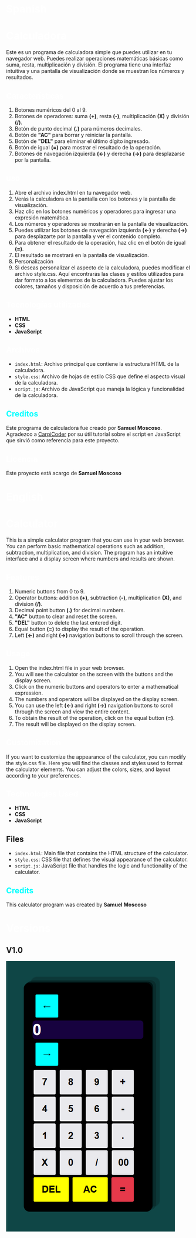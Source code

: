 # <span style="color:white;">Spanish</span>
# <span style="color:white;">Calculadora</span> 
Este es un programa de calculadora simple que puedes utilizar en tu navegador web. Puedes realizar operaciones matemáticas básicas como suma, resta, multiplicación y división. El programa tiene una interfaz intuitiva y una pantalla de visualización donde se muestran los números y resultados.
## <span style="color:white;">Características</span> 
1. Botones numéricos del 0 al 9.
2. Botones de operadores: suma **(+)**, resta **(-)**, multiplicación **(X)** y división **(/)**.
3. Botón de punto decimal **(.)** para números decimales.
4. Botón de **"AC"** para borrar y reiniciar la pantalla.
5. Botón de **"DEL"** para eliminar el último dígito ingresado.
6. Botón de igual **(=)** para mostrar el resultado de la operación.
7. Botones de navegación izquierda **(←)** y derecha **(→)** para desplazarse por la pantalla.

## <span style="color:white;">uso</span> 

1. Abre el archivo index.html en tu navegador web.
2. Verás la calculadora en la pantalla con los botones y la pantalla de visualización.
3. Haz clic en los botones numéricos y operadores para ingresar una expresión matemática.
4. Los números y operadores se mostrarán en la pantalla de visualización.
5. Puedes utilizar los botones de navegación izquierda **(←)** y derecha **(→)** para  desplazarte por la pantalla y ver el contenido completo.
6. Para obtener el resultado de la operación, haz clic en el botón de igual **(=)**.
7. El resultado se mostrará en la pantalla de visualización.
8. Personalización
9. Si deseas personalizar el aspecto de la calculadora, puedes modificar el archivo style.css. Aquí encontrarás las clases y estilos utilizados para dar formato a los elementos de la calculadora. Puedes ajustar los colores, tamaños y disposición de acuerdo a tus preferencias.


## <span style="color:white;">Tecnologías utilizadas</span>
- **HTML**
- **CSS**
- **JavaScript**
## <span style="color:white;">Archivos</span>

- `index.html`: Archivo principal que contiene la estructura HTML de la calculadora.
- `style.css`: Archivo de hojas de estilo CSS que define el aspecto visual de la calculadora.
- `script.js`: Archivo de JavaScript que maneja la lógica y funcionalidad de la calculadora.


## <span style="color:aqua;">Creditos</span>

Este programa de calculadora fue creado por **Samuel Moscoso**. <br>
Agradezco a [CarpiCoder](https://www.youtube.com/watch?v=hZFEgkrOwks&ab_channel=CarpiCoder) por su útil tutorial sobre el script en JavaScript que sirvió como referencia para este proyecto.


## <span style="color:white;">Licencia</span>

Este proyecto está acargo de **Samuel Moscoso**
#
# <span style="color:white;">English</span>
# <span style="color:white;">Calculator</span>
This is a simple calculator program that you can use in your web browser. You can perform basic mathematical operations such as addition, subtraction, multiplication, and division. The program has an intuitive interface and a display screen where numbers and results are shown.

## <span style="color:white;">Features</span>
1. Numeric buttons from 0 to 9.
2. Operator buttons: addition **(+)**, subtraction **(-)**, multiplication **(X)**, and division **(/)**.
3. Decimal point button **(.)** for decimal numbers.
4. **"AC"** button to clear and reset the screen.
5. **"DEL"** button to delete the last entered digit.
6. Equal button **(=)** to display the result of the operation.
7. Left **(←)** and right **(→)** navigation buttons to scroll through the screen.

## <span style="color:white;">Usage</span>
1. Open the index.html file in your web browser.
2. You will see the calculator on the screen with the buttons and the display screen.
3. Click on the numeric buttons and operators to enter a mathematical expression.
4. The numbers and operators will be displayed on the display screen.
5. You can use the left **(←)** and right **(→)** navigation buttons to scroll through the screen and view the entire content.
6. To obtain the result of the operation, click on the equal button **(=)**.
7. The result will be displayed on the display screen.

## <span style="color:white;">Customization</span>
If you want to customize the appearance of the calculator, you can modify the style.css file. Here you will find the classes and styles used to format the calculator elements. You can adjust the colors, sizes, and layout according to your preferences.

## <span style="color:white;">Technologies Used</span>
- **HTML**
- **CSS**
- **JavaScript**
## Files

- `index.html`: Main file that contains the HTML structure of the calculator.
- `style.css`: CSS file that defines the visual appearance of the calculator.
- `script.js`: JavaScript file that handles the logic and functionality of the calculator.

## <span style="color:aqua;">Credits</span>
This calculator program was created by **Samuel Moscoso**


# <span style="color:white;">Versions</span>

## V1.0
![Version 1.0](./versiones/V1_0.PNG)